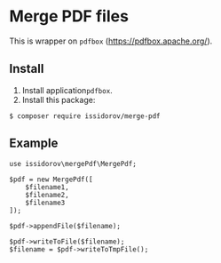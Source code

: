 Merge PDF files
===============

This is wrapper on `pdfbox`
(https://pdfbox.apache.org/).

Install
-------

1. Install application`pdfbox`.
2. Install this package:
```
$ composer require issidorov/merge-pdf
```

Example
-------
```
use issidorov\mergePdf\MergePdf;

$pdf = new MergePdf([
    $filename1,
    $filename2,
    $filename3
]);

$pdf->appendFile($filename);

$pdf->writeToFile($filename);
$filename = $pdf->writeToTmpFile();
```


